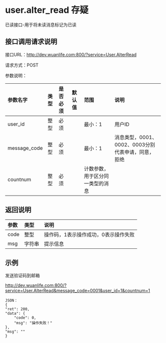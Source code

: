 # user.alter_read **存疑**

已读接口-用于将未读消息标记为已读

## 接口调用请求说明

接口URL：http://dev.wuanlife.com:800/?service=User.AlterRead

请求方式：POST

参数说明：

|参数名字   | 类型|  是否必须   | 默认值   | 范围      |  说明|
|:--|:--|:--|:--|:--|:--|
|user_id    |   整型| 必须     ||           最小：1  |  用户ID|
|message_code|  整型  |必须     || 最小：1|    消息类型，0001、0002、0003分别代表申请，同意，拒绝|
|countnum |   整型|  必须    ||      计数参数，用于区分同一类型的消息|


## 返回说明
|参数|        类型|   说明|
|:--|:--|:--|
|code  |  整型  |操作码，1表示操作成功，0表示操作失败|
|msg |字符串 |提示信息|


## 示例

发送验证码到邮箱

http://dev.wuanlife.com:800/?service=User.AlterRead&message_code=0001&user_id=1&countnum=1

    JSON：
    {
    "ret": 200,
    "data": {
        "code": 0,
        "msg": "操作失败！"
    },
    "msg": ""
    }
